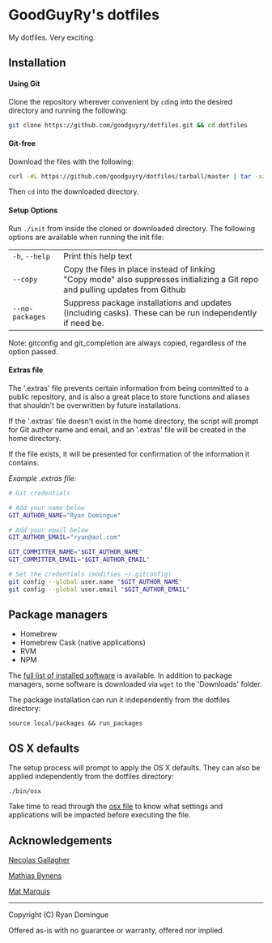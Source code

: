 # GoodGuyRy's dotfiles

My dotfiles. Very exciting.

## Installation

#### Using Git

Clone the repository wherever convenient by ```cd```ing into the desired directory and running the following:

```bash
git clone https://github.com/goodguyry/dotfiles.git && cd dotfiles
```

#### Git-free

Download the files with the following:

```bash
curl -#L https://github.com/goodguyry/dotfiles/tarball/master | tar -xzv --exclude={README.md,LICENSE}
```

Then ```cd``` into the downloaded directory.

#### Setup Options

Run ```./init``` from inside the cloned or downloaded directory. The following options are available when running the init file:

<table>
    <tr>
        <td width="20%"><code>-h</code>, <code>--help</code></td>
        <td>Print this help text</td>
    </tr>
    <tr>
        <td width="20%"><code>--copy</code></td>
        <td>Copy the files in place instead of linking<br>"Copy mode" also suppresses initializing a Git repo and pulling updates from Github</td>
    </tr>
    <tr>
        <td width="20%"><code>--no-packages</code></td>
        <td>Suppress package installations and updates (including casks). These can be run independently if need be.</td>
    </tr>
</table>

 Note: gitconfig and git_completion are always copied, regardless of the option passed.

#### Extras file

The '.extras' file prevents certain information from being committed to a public repository, and is also a great place to store functions and aliases that shouldn't be overwritten by future installations.

If the '.extras' file doesn't exist in the home directory, the script will prompt for Git author name and email, and an '.extras' file will be created in the home directory.

If the file exists, it will be presented for confirmation of the information it contains.

_Example .extras file:_

```bash
# Git credentials

# Add your name below
GIT_AUTHOR_NAME="Ryan Domingue"

# Add your email below
GIT_AUTHOR_EMAIL="ryan@aol.com"

GIT_COMMITTER_NAME="$GIT_AUTHOR_NAME"
GIT_COMMITTER_EMAIL="$GIT_AUTHOR_EMAIL"

# Set the credentials (modifies ~/.gitconfig)
git config --global user.name "$GIT_AUTHOR_NAME"
git config --global user.email "$GIT_AUTHOR_EMAIL"
```

## Package managers

- Homebrew
- Homebrew Cask (native applications)
- RVM
- NPM

The [full list of installed software](http://github.com/goodguyry/dotfiles/blob/master/local/software_list.md) is available. In addition to package managers, some software is downloaded via ```wget``` to the 'Downloads' folder.

The package installation can run it independently from the dotfiles directory:

```
source local/packages && run_packages
```

## OS X defaults

The setup process will prompt to apply the OS X defaults. They can also be applied independently from the dotfiles directory:

```
./bin/osx
```

Take time to read through the [osx file](http://github.com/goodguyry/dotfiles/blob/master/bin/osx) to know what settings and applications will be impacted before executing the file.

## Acknowledgements

[Necolas Gallagher](http://github.com/necolas/dotfiles)

[Mathias Bynens](http://github.com/mathiasbynens/dotfiles)

[Mat Marquis](https://github.com/wilto/)

---

Copyright (C) Ryan Domingue

Offered as-is with no guarantee or warranty, offered nor implied.
